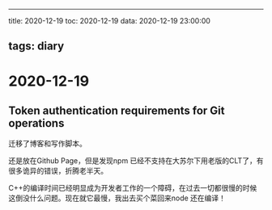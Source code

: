 
---
title: 2020-12-19
toc: 2020-12-19
data: 2020-12-19 23:00:00

tags: diary
---

# 2020-12-19

## Token authentication requirements for Git operations

迁移了博客和写作脚本。

还是放在Github Page，但是发现npm 已经不支持在大苏尔下用老版的CLT了，有很多诡异的错误，折腾老半天。

C++的编译时间已经明显成为开发者工作的一个障碍，在过去一切都很慢的时候这倒没什么问题。现在就它最慢，我出去买个菜回来node 还在编译！




